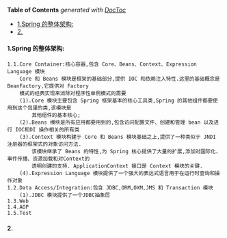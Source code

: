 <!-- START doctoc generated TOC please keep comment here to allow auto update -->
<!-- DON'T EDIT THIS SECTION, INSTEAD RE-RUN doctoc TO UPDATE -->
**Table of Contents**  *generated with [DocToc](https://github.com/thlorenz/doctoc)*

- [1.Spring 的整体架构:](#1spring-%E7%9A%84%E6%95%B4%E4%BD%93%E6%9E%B6%E6%9E%84)
- [2.](#2)

<!-- END doctoc generated TOC please keep comment here to allow auto update -->

#### 1.Spring 的整体架构:
	1.1.Core Container:核心容器,包含 Core、Beans、Context、Expression Language 模块
		Core 和 Beans 模块是框架的基础部分,提供 IOC 和依赖注入特性.这里的基础概念是 BeanFactory,它提供对 Factory 
		模式的经典实现来消除对程序性单例模式的需要
		(1).Core 模块主要包含 Spring 框架基本的核心工具类,Spring 的其他组件都要使用到这个包里的类,该模块是
			其他组件的基本核心;
		(2).Beans 模块是所有应用都要用到的,包含访问配置文件、创建和管理 bean 以及进行 IOC和DI 操作相关的所有类
		(3).Context 模块构建于 Core 和 Beans 模块基础之上,提供了一种类似于 JNDI 注册器的框架式的对象访问方法.
			该模块继承了 Beans 的特性,为 Spring 核心提供了大量的扩展,添加对国际化、事件传播、资源加载和对Context的
			透明创建的支持. ApplicationContext 接口是 Context 模块的关键.
		(4).Expression Language 模块提供了一个强大的表达式语言用于在运行时查询和操作对象
	1.2.Data Access/Integration:包含 JDBC,ORM,OXM,JMS 和 Transaction 模块
		(1).JDBC 模块提供了一个JDBC抽象层
	1.3.Web
	1.4.AOP
	1.5.Test
#### 2.





